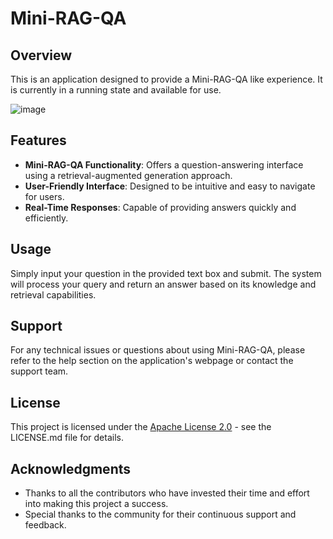 # Mini-RAG-QA

## Overview
This is an application designed to provide a Mini-RAG-QA like experience. It is currently in a running state and available for use.

![image](https://github.com/ayush-thakur02/Mini-RAG/assets/111521011/c3959472-f017-42e7-80a8-585a816aa15b)


## Features
- **Mini-RAG-QA Functionality**: Offers a question-answering interface using a retrieval-augmented generation approach.
- **User-Friendly Interface**: Designed to be intuitive and easy to navigate for users.
- **Real-Time Responses**: Capable of providing answers quickly and efficiently.

## Usage
Simply input your question in the provided text box and submit. The system will process your query and return an answer based on its knowledge and retrieval capabilities.

## Support
For any technical issues or questions about using Mini-RAG-QA, please refer to the help section on the application's webpage or contact the support team.

## License
This project is licensed under the [Apache License 2.0](https://github.com/ayush-thakur02/Mini-RAG/blob/main/LICENSE) - see the LICENSE.md file for details.

## Acknowledgments
- Thanks to all the contributors who have invested their time and effort into making this project a success.
- Special thanks to the community for their continuous support and feedback.
